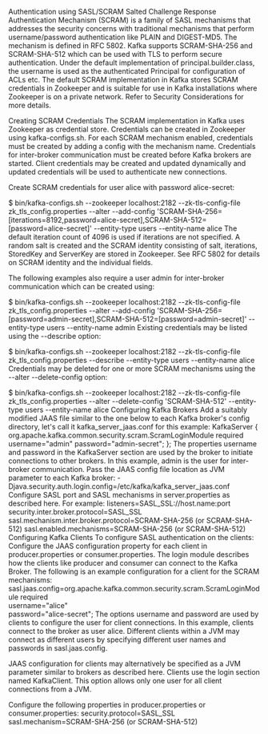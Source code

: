 Authentication using SASL/SCRAM
Salted Challenge Response Authentication Mechanism (SCRAM) is a family of SASL mechanisms that addresses the security concerns with traditional mechanisms that perform username/password authentication like PLAIN and DIGEST-MD5. The mechanism is defined in RFC 5802. Kafka supports SCRAM-SHA-256 and SCRAM-SHA-512 which can be used with TLS to perform secure authentication. Under the default implementation of principal.builder.class, the username is used as the authenticated Principal for configuration of ACLs etc. The default SCRAM implementation in Kafka stores SCRAM credentials in Zookeeper and is suitable for use in Kafka installations where Zookeeper is on a private network. Refer to Security Considerations for more details.

Creating SCRAM Credentials
The SCRAM implementation in Kafka uses Zookeeper as credential store. Credentials can be created in Zookeeper using kafka-configs.sh. For each SCRAM mechanism enabled, credentials must be created by adding a config with the mechanism name. Credentials for inter-broker communication must be created before Kafka brokers are started. Client credentials may be created and updated dynamically and updated credentials will be used to authenticate new connections.

Create SCRAM credentials for user alice with password alice-secret:

$ bin/kafka-configs.sh --zookeeper localhost:2182 --zk-tls-config-file zk_tls_config.properties --alter --add-config 'SCRAM-SHA-256=[iterations=8192,password=alice-secret],SCRAM-SHA-512=[password=alice-secret]' --entity-type users --entity-name alice
The default iteration count of 4096 is used if iterations are not specified. A random salt is created and the SCRAM identity consisting of salt, iterations, StoredKey and ServerKey are stored in Zookeeper. See RFC 5802 for details on SCRAM identity and the individual fields.

The following examples also require a user admin for inter-broker communication which can be created using:

$ bin/kafka-configs.sh --zookeeper localhost:2182 --zk-tls-config-file zk_tls_config.properties --alter --add-config 'SCRAM-SHA-256=[password=admin-secret],SCRAM-SHA-512=[password=admin-secret]' --entity-type users --entity-name admin
Existing credentials may be listed using the --describe option:

$ bin/kafka-configs.sh --zookeeper localhost:2182 --zk-tls-config-file zk_tls_config.properties --describe --entity-type users --entity-name alice
Credentials may be deleted for one or more SCRAM mechanisms using the --alter --delete-config option:

$ bin/kafka-configs.sh --zookeeper localhost:2182 --zk-tls-config-file zk_tls_config.properties --alter --delete-config 'SCRAM-SHA-512' --entity-type users --entity-name alice
Configuring Kafka Brokers
Add a suitably modified JAAS file similar to the one below to each Kafka broker's config directory, let's call it kafka_server_jaas.conf for this example:
KafkaServer {
    org.apache.kafka.common.security.scram.ScramLoginModule required
    username="admin"
    password="admin-secret";
};
The properties username and password in the KafkaServer section are used by the broker to initiate connections to other brokers. In this example, admin is the user for inter-broker communication.
Pass the JAAS config file location as JVM parameter to each Kafka broker:
-Djava.security.auth.login.config=/etc/kafka/kafka_server_jaas.conf
Configure SASL port and SASL mechanisms in server.properties as described here. For example:
listeners=SASL_SSL://host.name:port
security.inter.broker.protocol=SASL_SSL
sasl.mechanism.inter.broker.protocol=SCRAM-SHA-256 (or SCRAM-SHA-512)
sasl.enabled.mechanisms=SCRAM-SHA-256 (or SCRAM-SHA-512)
Configuring Kafka Clients
To configure SASL authentication on the clients:
Configure the JAAS configuration property for each client in producer.properties or consumer.properties. The login module describes how the clients like producer and consumer can connect to the Kafka Broker. The following is an example configuration for a client for the SCRAM mechanisms:
sasl.jaas.config=org.apache.kafka.common.security.scram.ScramLoginModule required \
    username="alice" \
    password="alice-secret";
The options username and password are used by clients to configure the user for client connections. In this example, clients connect to the broker as user alice. Different clients within a JVM may connect as different users by specifying different user names and passwords in sasl.jaas.config.

JAAS configuration for clients may alternatively be specified as a JVM parameter similar to brokers as described here. Clients use the login section named KafkaClient. This option allows only one user for all client connections from a JVM.

Configure the following properties in producer.properties or consumer.properties:
security.protocol=SASL_SSL
sasl.mechanism=SCRAM-SHA-256 (or SCRAM-SHA-512)